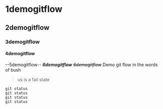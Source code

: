 # 1demogitflow
## 2demogitflow
### 3demogitflow
#### 4demogitflow
--5demogitflow--
***6demogitflow***
~~*6demogitflow*~~
Demo git flow
in the words of bush
> us is a fail state
```
git status
git status
git status
git status
```
